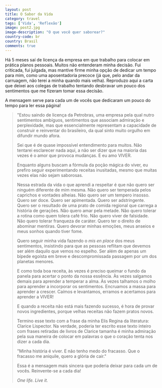 ```yaml
---
layout: post
title: O Sabor da Vida
category: travel
tags: ['Vida', 'Reflexão']
image: post2.jpg
image-description: "O que você quer saborear?"
country-code: br
country: Brasil
comments: true
---
```


Há 5 meses saí de licença da empresa em que trabalho para colocar em prática planos pessoais. Muitos não entenderam minha decisão. Fui criticada, fui julgada, mas mantive firme minha opção de dedicar um tempo para mim, como uma aposentadoria precoce (já que, pelo andar da carruagem, não terei a minha quando mais velha). Reproduzo aqui a carta que deixei aos colegas de trabalho tentando desbravar um pouco dos sentimentos que me fizeram tomar essa decisão.

A mensagem serve para cada um de vocês que dedicaram um pouco do tempo para ler essa página! 


>"Estou saindo de licença da Petrobras, uma empresa pela qual nutro sentimentos ambíguos, sentimentos que associam admiração e perplexidade, mas que essencialmente representam a capacidade de construir e reinventar do brasileiro, da qual sinto muito orgulho em difundir mundo afora. 
>
>Sei que é de quase impossível entendimento para muitos. Não tentarei esclarecer nada aqui, a não ser dizer que na maioria das vezes é o amor que provoca mudanças. E eu amo VIVER. 
>
>Enquanto alguns buscam a fórmula da poção mágica do viver, eu prefiro seguir experimentando receitas inusitadas, mesmo que muitas vezes elas não sejam saborosas. 
>
>Nessa estrada da vida o que aprendi a respeitar é que não quero ser ninguém diferente de mim mesma. Não quero ser temperada pelos caprichos e vontades alheias. Não quero ser um tempero insosso. Quero ser doce. Quero ser apimentada. Quero ser adstringente. Quero ser o resultado de uma prato de comida regional que carrega a história de gerações. Não quero amar pela metade. Não quero tolerar a rotina como quem tolera café frio. Não quero viver de falsidade. Não quero tolerar franqueza de caráter. Quero ter o direito de abominar mentiras. Quero devorar minhas emoções, meus anseios e meus sonhos quando tiver fome.
>
>Quero seguir minha vida fazendo o *mis en place* dos meus sentimentos, insistindo para que as pessoas reflitam que devemos ser além daquilo que vemos no espelho. Ser além de apenas um bípede egoísta em breve e descompromissada passagem por um dos planetas menores. 
>
>E como toda boa receita, às vezes é preciso queimar o fundo da panela para acertar o ponto da nossa essência. Às vezes salgamos demais para aprender a temperar a alma. Às vezes talhamos o molho para aprender a incorporar os sentimentos. Encruamos a massa para aprender a crescer. Caímos e levantamos, erramos e acertamos para aprender a VIVER!
>
>E quando a receita não está mais fazendo sucesso, é hora de provar novos ingredientes, porque velhas receitas não fazem pratos novos.
>
>Termino esse texto com a frase da minha Elis Regina da literatura: Clarice Lispector. Na verdade, poderia ter escrito esse texto inteiro com frases retiradas de livros de Clarice tamanha é minha admiração pela sua maneira de colocar em palavras o que o coração tenta nos dizer a cada dia.
>
>"Minha história é viver. E não tenho medo do fracasso. Que o fracasso me aniquile, quero a glória de cair." 
>
>Essa é a mensagem mais sincera que poderia deixar para cada um de vocês. Reinvente-se a cada dia!
>
>*One life. Live it.*
